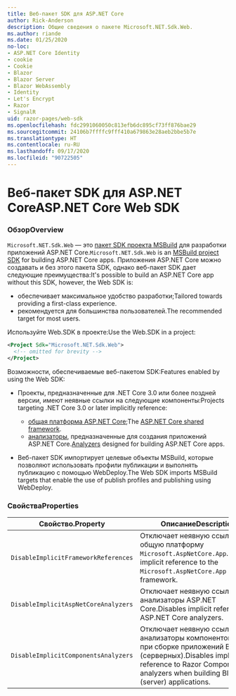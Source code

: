```yaml
---
title: Веб-пакет SDK для ASP.NET Core
author: Rick-Anderson
description: Общие сведения о пакете Microsoft.NET.Sdk.Web.
ms.author: riande
ms.date: 01/25/2020
no-loc:
- ASP.NET Core Identity
- cookie
- Cookie
- Blazor
- Blazor Server
- Blazor WebAssembly
- Identity
- Let's Encrypt
- Razor
- SignalR
uid: razor-pages/web-sdk
ms.openlocfilehash: fdc2991060050c813efb6dc895cf73ff876bae29
ms.sourcegitcommit: 24106b7ffffc9fff410a679863e28aeb2bbe5b7e
ms.translationtype: HT
ms.contentlocale: ru-RU
ms.lasthandoff: 09/17/2020
ms.locfileid: "90722505"
---
```

# <a name="aspnet-core-web-sdk"></a><span data-ttu-id="d19b3-103">Веб-пакет SDK для ASP.NET Core</span><span class="sxs-lookup"><span data-stu-id="d19b3-103">ASP.NET Core Web SDK</span></span>

### <a name="overview"></a><span data-ttu-id="d19b3-104">Обзор</span><span class="sxs-lookup"><span data-stu-id="d19b3-104">Overview</span></span>

<span data-ttu-id="d19b3-105">`Microsoft.NET.Sdk.Web` — это [пакет SDK проекта MSBuild](/visualstudio/msbuild/how-to-use-project-sdk) для разработки приложений ASP.NET Core.</span><span class="sxs-lookup"><span data-stu-id="d19b3-105">`Microsoft.NET.Sdk.Web` is an [MSBuild project SDK](/visualstudio/msbuild/how-to-use-project-sdk) for building ASP.NET Core apps.</span></span> <span data-ttu-id="d19b3-106">Приложения ASP.NET Core можно создавать и без этого пакета SDK, однако веб-пакет SDK дает следующие преимущества:</span><span class="sxs-lookup"><span data-stu-id="d19b3-106">It's possible to build an ASP.NET Core app without this SDK, however, the Web SDK is:</span></span>

* <span data-ttu-id="d19b3-107">обеспечивает максимальное удобство разработки;</span><span class="sxs-lookup"><span data-stu-id="d19b3-107">Tailored towards providing a first-class experience.</span></span>
* <span data-ttu-id="d19b3-108">рекомендуется для большинства пользователей.</span><span class="sxs-lookup"><span data-stu-id="d19b3-108">The recommended target for most users.</span></span>

<span data-ttu-id="d19b3-109">Используйте Web.SDK в проекте:</span><span class="sxs-lookup"><span data-stu-id="d19b3-109">Use the Web.SDK in a project:</span></span>

  ```xml
  <Project Sdk="Microsoft.NET.Sdk.Web">
    <!-- omitted for brevity -->
  </Project>
  ```

<span data-ttu-id="d19b3-110">Возможности, обеспечиваемые веб-пакетом SDK:</span><span class="sxs-lookup"><span data-stu-id="d19b3-110">Features enabled by using the Web SDK:</span></span>

* <span data-ttu-id="d19b3-111">Проекты, предназначенные для .NET Core 3.0 или более поздней версии, имеют неявные ссылки на следующие компоненты:</span><span class="sxs-lookup"><span data-stu-id="d19b3-111">Projects targeting .NET Core 3.0 or later implicitly reference:</span></span>

  * <span data-ttu-id="d19b3-112">[общая платформа ASP.NET Core](xref:fundamentals/metapackage-app);</span><span class="sxs-lookup"><span data-stu-id="d19b3-112">The [ASP.NET Core shared framework](xref:fundamentals/metapackage-app).</span></span>
  * <span data-ttu-id="d19b3-113">[анализаторы](/visualstudio/extensibility/getting-started-with-roslyn-analyzers), предназначенные для создания приложений ASP.NET Core.</span><span class="sxs-lookup"><span data-stu-id="d19b3-113">[Analyzers](/visualstudio/extensibility/getting-started-with-roslyn-analyzers) designed for building ASP.NET Core apps.</span></span>
* <span data-ttu-id="d19b3-114">Веб-пакет SDK импортирует целевые объекты MSBuild, которые позволяют использовать профили публикации и выполнять публикацию с помощью WebDeploy.</span><span class="sxs-lookup"><span data-stu-id="d19b3-114">The Web SDK imports MSBuild targets that enable the use of publish profiles and publishing using WebDeploy.</span></span>

### <a name="properties"></a><span data-ttu-id="d19b3-115">Свойства</span><span class="sxs-lookup"><span data-stu-id="d19b3-115">Properties</span></span>

| <span data-ttu-id="d19b3-116">Свойство.</span><span class="sxs-lookup"><span data-stu-id="d19b3-116">Property</span></span> | <span data-ttu-id="d19b3-117">Описание</span><span class="sxs-lookup"><span data-stu-id="d19b3-117">Description</span></span> |
| -------- | ----------- |
| `DisableImplicitFrameworkReferences` | <span data-ttu-id="d19b3-118">Отключает неявную ссылку на общую платформу `Microsoft.AspNetCore.App`.</span><span class="sxs-lookup"><span data-stu-id="d19b3-118">Disables implicit reference to the `Microsoft.AspNetCore.App` shared framework.</span></span> |
| `DisableImplicitAspNetCoreAnalyzers` | <span data-ttu-id="d19b3-119">Отключает неявную ссылку на анализаторы ASP.NET Core.</span><span class="sxs-lookup"><span data-stu-id="d19b3-119">Disables implicit reference to ASP.NET Core analyzers.</span></span> |
| `DisableImplicitComponentsAnalyzers` | <span data-ttu-id="d19b3-120">Отключает неявную ссылку на анализаторы компонентов Razor при сборке приложений Blazor (серверных).</span><span class="sxs-lookup"><span data-stu-id="d19b3-120">Disables implicit reference to Razor Components analyzers when building Blazor (server) applications.</span></span> |